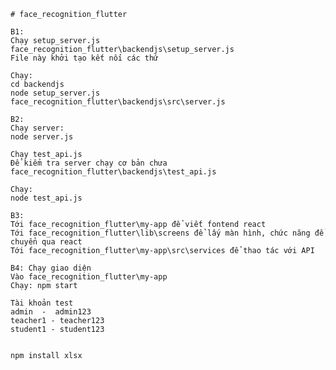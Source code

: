     # face_recognition_flutter

    B1:
    Chạy setup_server.js 
    face_recognition_flutter\backendjs\setup_server.js
    File này khởi tạo kết nối các thứ

    Chạy: 
    cd backendjs
    node setup_server.js 
    face_recognition_flutter\backendjs\src\server.js                                   

    B2: 
    Chạy server:
    node server.js 

    Chạy test_api.js
    Để kiểm tra server chạy cơ bản chưa
    face_recognition_flutter\backendjs\test_api.js

    Chạy:
    node test_api.js

    B3:
    Tới face_recognition_flutter\my-app để viết fontend react 
    Tới face_recognition_flutter\lib\screens để lấy màn hình, chức năng để chuyển qua react
    Tới face_recognition_flutter\my-app\src\services để thao tác với API 

    B4: Chạy giao diện
    Vào face_recognition_flutter\my-app 
    Chạy: npm start

    Tài khoản test
    admin  -  admin123
    teacher1 - teacher123
    student1 - student123


    npm install xlsx






